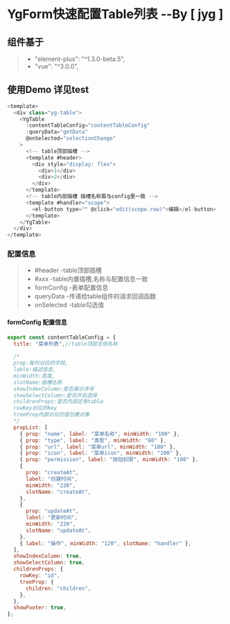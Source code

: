 # YgForm快速配置Table列表  --By [ jyg ]
## 组件基于
> * "element-plus": "^1.3.0-beta.5",
> * "vue": "^3.0.0",
## 使用Demo 详见test
```javascript
<template>
  <div class="yg-table">
    <YgTable
      :contentTableConfig="contentTableConfig"
      :queryData="getData"
      @onSelected="selectionChange"
    >
      <!-- table顶部插槽 -->
      <template #header>
        <div style="display: flex">
          <div>1</div>
          <div>2</div>
        </div>
      </template>
      <!-- table内部插槽 插槽名称需与config里一致 -->
      <template #handler="scope">
        <el-button type="" @click="edit(scope.row)">编辑</el-button>
      </template>
    </YgTable>
  </div>
</template>
```
### 配置信息
> * #header -table顶部插槽
> * #xxx -table内置插槽,名称与配置信息一致
> * formConfig -表单配置信息
> * queryData -传递给table组件的请求回调函数
> * onSelected -table勾选值
#### formConfig 配置信息
```javascript
export const contentTableConfig = {
  title: "菜单列表",//table顶部左侧名称
  
  /*
  prop:每列对应的字段,
  lable:描述信息,
  minWidth:宽度,
  slotName:插槽名称
  showIndexColumn:是否展示序号
  showSelectColumn:是否开启选择
  childrenProps:是否内部还有table
  rowKey对应的key
  treeProp内部对应的值包裹对象
  */
  propList: [
    { prop: "name", label: "菜单名称", minWidth: "100" },
    { prop: "type", label: "类型", minWidth: "60" },
    { prop: "url", label: "菜单url", minWidth: "100" },
    { prop: "icon", label: "菜单icon", minWidth: "100" },
    { prop: "permission", label: "按钮权限", minWidth: "100" },
    {
      prop: "createAt",
      label: "创建时间",
      minWidth: "220",
      slotName: "createAt",
    },
    {
      prop: "updateAt",
      label: "更新时间",
      minWidth: "220",
      slotName: "updateAt",
    },
    { label: "操作", minWidth: "120", slotName: "handler" },
  ],
  showIndexColumn: true,
  showSelectColumn: true,
  childrenProps: {
    rowKey: "id",
    treeProp: {
      children: "children",
    },
  },
  showFooter: true,
};

```